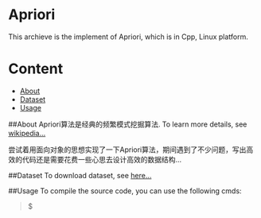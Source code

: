 Apriori
==========
This archieve is the implement of Apriori, which is in Cpp, Linux platform.

# Content
* [About](#about)
* [Dataset](#dataset)
* [Usage](#usage)

##About
Apriori算法是经典的频繁模式挖掘算法.
To learn more details, see [wikipedia...](https://en.wikipedia.org/wiki/Apriori_algorithm)

尝试着用面向对象的思想实现了一下Apriori算法，期间遇到了不少问题，写出高效的代码还是需要花费一些心思去设计高效的数据结构...

##Dataset
To download dataset, see [here...](http://fimi.ua.ac.be/data/)

##Usage
To compile the source code, you can use the following cmds:
> $ 

